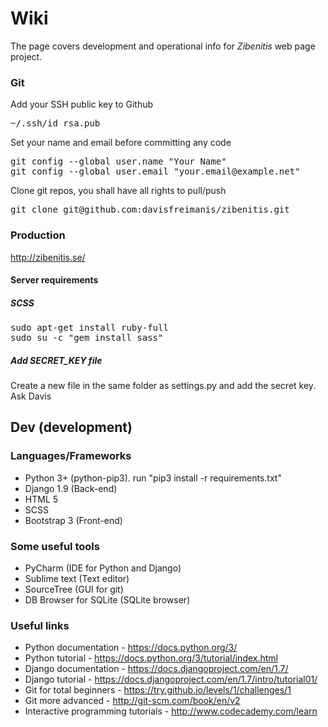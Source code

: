 # Wiki

The page covers development and operational info for _Zibenitis_ web page project.

### Git

Add your SSH public key to Github

<pre>
~/.ssh/id_rsa.pub
</pre>

Set your name and email before committing any code

<pre>
git config --global user.name "Your Name"
git config --global user.email "your.email@example.net"
</pre>

Clone git repos, you shall have all rights to pull/push

<pre>
git clone git@github.com:davisfreimanis/zibenitis.git
</pre>

### Production

http://zibenitis.se/

#### Server requirements

##### SCSS
<pre>
sudo apt-get install ruby-full
sudo su -c "gem install sass"
</pre>

##### Add SECRET_KEY file
Create a new file in the same folder as settings.py and add the secret key. Ask Davis

## Dev (development)

### Languages/Frameworks

* Python 3+ (python-pip3). run "pip3 install -r requirements.txt"
* Django 1.9 (Back-end)
* HTML 5
* SCSS
* Bootstrap 3 (Front-end)

### Some useful tools

* PyCharm (IDE for Python and Django)
* Sublime text (Text editor)
* SourceTree (GUI for git)
* DB Browser for SQLite (SQLite browser)

### Useful links

* Python documentation - https://docs.python.org/3/
* Python tutorial - https://docs.python.org/3/tutorial/index.html
* Django documentation - https://docs.djangoproject.com/en/1.7/
* Django tutorial - https://docs.djangoproject.com/en/1.7/intro/tutorial01/
* Git for total beginners - https://try.github.io/levels/1/challenges/1
* Git more advanced - http://git-scm.com/book/en/v2
* Interactive programming tutorials - http://www.codecademy.com/learn
